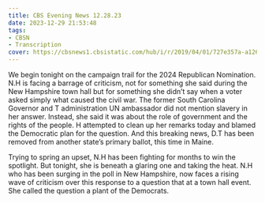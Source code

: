 ```yaml
---
title: CBS Evening News 12.28.23
date: 2023-12-29 21:53:48
tags:
- CBSN
- Transcription
cover: https://cbsnews1.cbsistatic.com/hub/i/r/2019/04/01/727e357a-a126-4138-a2c5-4d3222669d57/thumbnail/640x360/3ff2761028dc5c65cc4f07acd54bcd5c/cbsn2-logo-1920x1080.jpg
---
```

We begin tonight on the campaign trail for the 2024 Republican Nomination. N.H is facing a barrage of criticism, not for something she said during the New Hampshire town hall but for something she didn’t say when a voter asked simply what caused the civil war. The former South Carolina Governor and T administration UN ambassador did not mention slavery in her answer. Instead, she said it was about the role of government and the rights of the people. H attempted to clean up her remarks today and blamed the Democratic plan for the question. And this breaking news, D.T has been removed from another state’s primary ballot, this time in Maine. 

Trying to spring an upset, N.H has been fighting for months to win the spotlight. But tonight, she is beneath a glaring one and taking the heat. N.H who has been surging in the poll in New Hampshire, now faces a rising wave of criticism over this response to a question that at a town hall event. She called the question a plant of the Democrats.  
